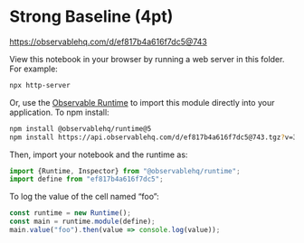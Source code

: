 # Strong Baseline (4pt)

https://observablehq.com/d/ef817b4a616f7dc5@743

View this notebook in your browser by running a web server in this folder. For
example:

~~~sh
npx http-server
~~~

Or, use the [Observable Runtime](https://github.com/observablehq/runtime) to
import this module directly into your application. To npm install:

~~~sh
npm install @observablehq/runtime@5
npm install https://api.observablehq.com/d/ef817b4a616f7dc5@743.tgz?v=3
~~~

Then, import your notebook and the runtime as:

~~~js
import {Runtime, Inspector} from "@observablehq/runtime";
import define from "ef817b4a616f7dc5";
~~~

To log the value of the cell named “foo”:

~~~js
const runtime = new Runtime();
const main = runtime.module(define);
main.value("foo").then(value => console.log(value));
~~~

